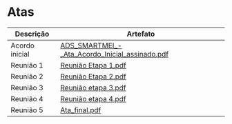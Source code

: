 # Atas

| Descrição | Artefato |
|------|-----------------------------------------|
| Acordo inicial|[ADS_SMARTMEI_-_Ata_Acordo_Inicial_assinado.pdf](https://github.com/ICEI-PUC-Minas-PMV-ADS/pmv-ads-2024-1-e5-proj-empext-t2-smartmei/files/14398604/ADS_SMARTMEI_-_Ata_Acordo_Inicial_assinado.pdf)|
| Reunião 1 |[Reunião Etapa 1.pdf](https://github.com/ICEI-PUC-Minas-PMV-ADS/pmv-ads-2024-1-e5-proj-empext-t2-smartmei/files/14473138/Reuniao.Etapa.1.pdf)|
| Reunião 2 |[Reunião Etapa 2.pdf](https://github.com/ICEI-PUC-Minas-PMV-ADS/pmv-ads-2024-1-e5-proj-empext-t2-smartmei/files/14896984/Reuniao.Etapa.2.pdf)|
| Reunião 3 |[Reunião etapa 3.pdf](https://github.com/ICEI-PUC-Minas-PMV-ADS/pmv-ads-2024-1-e5-proj-empext-t2-smartmei/files/15284454/Reuniao.etapa.3.pdf)|
| Reunião 4 |[Reunião etapa 4.pdf](https://github.com/user-attachments/files/15687741/Reuniao.etapa.4.pdf)|
| Reunião 5 |[Ata_final.pdf](https://github.com/user-attachments/files/15945471/Ata_final.pdf)|



